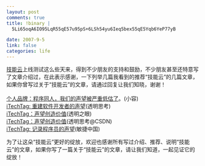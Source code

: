 ```yaml
--- 
layout: post
comments: true
title: !binary |
  5Li65oqA6IO95LqR55qE57u95pS+6LSh54yu6Ieq5bex55qE5Yqb6YeP77yB

date: 2007-9-5
link: false
categories: life
---
```

<p><a href="http://www.itechtag.com/">技能云</a>上线测试这么些天来，得到不少朋友的支持和鼓励，不少朋友甚至还特意写了文章介绍过，在此表示感谢，一下列举几篇我看到的推荐&ldquo;技能云&rdquo;的几篇文章，如果你曾写过关于&ldquo;技能云&rdquo;的文章，请通过回复让我们知晓，谢谢！<br />
<br />
<a href="http://swordi.com/2007/08/20/itechtag-and-coroflot-sns-for-psf/">个人品牌：程序同人，我们的声望被严重低估了</a>。(小容)<br />
<a href="http://gigix.thoughtworkers.org/2007/8/17/itechtag-%E9%87%8D%E5%BB%BA%E8%BD%AF%E4%BB%B6%E5%BC%80%E5%8F%91%E8%80%85%E7%9A%84%E5%A3%B0%E6%9C%9B">iTechTag: 重建软件开发者的声望</a>(透明思考)<br />
<a href="http://gigix.javaeye.com/blog/post/369076">iTechTag：声望创造价值</a>(透明之眼)<br />
<a href="http://blog.csdn.net/gigix/archive/2007/09/01/1768328.aspx">iTechTag：声望创造价值</a>(透明思考@CSDN)<br />
<a href="http://groups.google.com/group/agilechina/browse_thread/thread/219216ec4efa788b">iTechTag: 记录程序员的声望</a>(敏捷中国)</p>
<p>为了让这朵&ldquo;技能云&rdquo;更好的绽放，欢迎也感谢所有写过介绍、推荐、说明&ldquo;技能云&rdquo;的文章，如果你写了一篇关于&ldquo;技能云&rdquo;的文章，请让我们知道，一起见证它的绽放！</p>
